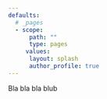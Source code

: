 ```yaml
---
defaults:
  # _pages
  - scope:
      path: ""
      type: pages
     values:
      layout: splash
      author_profile: true
---
```


Bla bla bla blub


